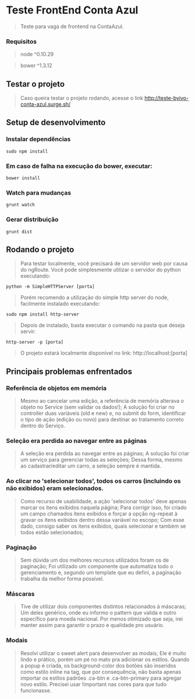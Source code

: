 # Teste FrontEnd Conta Azul

> Teste para vaga de frontend na ContaAzul.

### Requisitos

> node  ^0.10.29

> bower  ^1.3.12

## Testar o projeto
> Caso queira testar o projeto rodando, acesse o link http://teste-byivo-conta-azul.surge.sh/

## Setup de desenvolvimento

### Instalar dependências

```shell
sudo npm install
```

### Em caso de falha na execução do bower, executar:

```shell
bower install
```

### Watch para mudanças
```shell
grunt watch
```

### Gerar distribuição
```shell
grunt dist
```

## Rodando o projeto

> Para testar localmente, você precisará de um servidor web por causa do ngRoute. 
> Você pode simplesmente utilizar o servidor do python executando:

```shell
python -m SimpleHTTPServer [porta]
```
> Porém recomendo a utilização do simple http server do node, facilmente instalado executando:

```shell
sudo npm install http-server
```

> Depois de instalado, basta executar o comando na pasta que deseja servir:

```shell
http-server -p [porta]
```
> O projeto estará localmente disponível no link: http://localhost:[porta]

## Principais problemas enfrentados

### Referência de objetos em memória

> Mesmo ao cancelar uma edição, a referência de memória alterava o objeto no Service (sem validar os dados!); A solução foi criar no controller duas variáveis (old e new) e, no submit do form, identificar o tipo de ação (edição ou novo) para destinar ao tratamento correto dentro do Serviço.

### Seleção era perdida ao navegar entre as páginas

> A seleção era perdida ao navegar entre as páginas; A solução foi criar um serviço para gerenciar todas as seleções; Dessa forma, mesmo ao cadastrar/editar um carro, a seleção sempre é mantida.

### Ao clicar no 'selecionar todos', todos os carros (incluindo os não exibidos) eram selecionados.

> Como recurso de usabilidade, a ação 'selecionar todos' deve apenas marcar os itens exibidos naquela página; Para corrigir isso, foi criado um campo chamados itens exibidos e forçar a opção ng-repeat à gravar os itens exibidos dentro dessa variável no escopo; Com esse dado, consigo saber os itens exibidos, quais selecionar e também se todos estão selecionados;

### Paginação

> Sem dúvida um dos melhores recursos utilizados foram os de paginação; Foi utilizado um componente que automatiza todo o gerenciamento e, segundo um template que eu defini, a paginação trabalha da melhor forma possível.

### Máscaras

> Tive de utilizar dois componentes distintos relacionados à máscaras; Um deles genérico, onde eu informo o pattern que valida e outro específico para moeda nacional. Por menos otimizado que seja, irei manter assim para garantir o prazo e qualidade pro usuário.

### Modais

> Resolvi utilizar o sweet alert para desenvolver as modais; Ele é muito lindo e prático, porém um pé no mato pra adicionar os estilos. Quando a popup é criada, os background-color dos botões são inseridos como estilo inline na tag, que por consequência, não basta apenas importar os estilos padrões .ca-btn e .ca-btn-primary para agregar novo estilo. Precisei usar !important nas cores para que tudo funcionasse.
